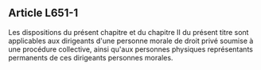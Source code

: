 Article L651-1
----
Les dispositions du présent chapitre et du chapitre II du présent titre sont
applicables aux dirigeants d'une personne morale de droit privé soumise à une
procédure collective, ainsi qu'aux personnes physiques représentants permanents
de ces dirigeants personnes morales.
